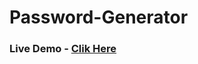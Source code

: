 ﻿# Password-Generator
### Live Demo - [Clik Here](https://65035c0abb8965223eefa9e2--steady-quokka-976397.netlify.app/)

